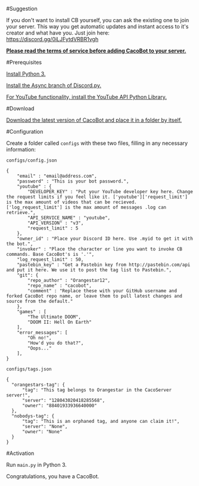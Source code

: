 #Suggestion

If you don't want to install CB yourself, you can ask the existing one to join your server. This way you get automatic updates and instant access to it's creator and what have you. Just join here: https://discord.gg/0iLJFytdVRBR1vgh

**[Please read the terms of service before adding CacoBot to your server.](https://github.com/Orangestar12/cacobot/blob/master/tos.md)**

#Prerequisites

[Install Python 3.](https://www.python.org)

[Install the Async branch of Discord.py.](https://github.com/Rapptz/discord.py/tree/async)

[For YouTube functionality, install the YouTube API Python Library.](https://developers.google.com/api-client-library/python/apis/youtube/v3?hl=en)

#Download

[Download the latest version of CacoBot and place it in a folder by itself.](https://github.com/Orangestar12/cacobot/archive/master.zip)

#Configuration

Create a folder called `configs` with these two files, filling in any necessary information:

`configs/config.json`
```
{
    "email" : "email@address.com",
    "password" : "This is your bot password.",
    "youtube" : {
        "DEVELOPER_KEY" : "Put your YouTube developer key here. Change the request limits if you feel like it. ['youtube']['request_limit'] is the max amount of videos that can be recieved. ['log_request_limit'] is the max amount of messages .log can retrieve.",
        "API_SERVICE_NAME" : "youtube",
        "API_VERSION" : "v3",
        "request_limit" : 5
    },
    "owner_id" : "Place your Discord ID here. Use .myid to get it with the bot.",
    "invoker" : "Place the character or line you want to invoke CB commands. Base CacoBot's is '.'",
    "log_request_limit" : 50,
    "pastebin_key" : "Get a Pastebin key from http://pastebin.com/api and put it here. We use it to post the tag list to Pastebin.",
    "git": {
        "repo_author" : "Orangestar12",
        "repo_name" : "cacobot",
        "comment" : "Replace these with your GitHub username and forked CacoBot repo name, or leave them to pull latest changes and source from the default."
    },
    "games" : [
        "The Ultimate DOOM",
        "DOOM II: Hell On Earth"
    ],
    "error_messages": [
        "Oh no!",
        "How'd you do that?",
        "Oops..."
    ],
}
```

`configs/tags.json`
```
{
  "orangestars-tag": {
      "tag": "This tag belongs to Orangestar in the CacoServer server!",
      "server": "128043020418285568",
      "owner": "88401933936640000"
  },
  "nobodys-tag": {
      "tag": "This is an orphaned tag, and anyone can claim it!",
      "server": "None",
      "owner": "None"
  }
}
```

#Activation

Run `main.py` in Python 3.

Congratulations, you have a CacoBot.
